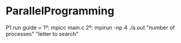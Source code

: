 # ParallelProgramming

P1 run guide =  1º: mpicc main.c  2º: mpirun -np 4 ./a.out "number of processes" "letter to search" 
